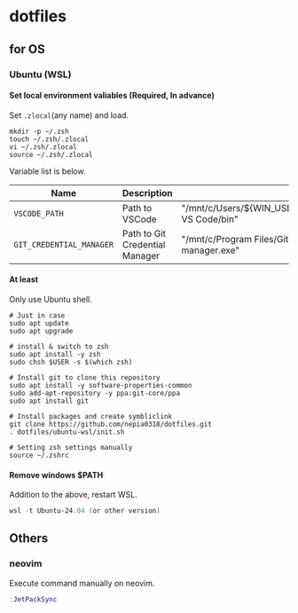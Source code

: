 # dotfiles

## for OS

### Ubuntu (WSL)

#### Set local environment valiables (Required, In advance)

Set `.zlocal`(any name) and load.

``` shell
mkdir -p ~/.zsh
touch ~/.zsh/.zlocal
vi ~/.zsh/.zlocal
source ~/.zsh/.zlocal
```

Variable list is below.

| Name | Description | example |
| ---- | ---- | ---- |
| `VSCODE_PATH` | Path to VSCode | "/mnt/c/Users/${WIN_USER}/AppData/Local/Programs/Microsoft VS Code/bin" |
| `GIT_CREDENTIAL_MANAGER` | Path to Git Credential Manager | "/mnt/c/Program Files/Git/mingw64/bin/git-credential-manager.exe" |

#### At least

Only use Ubuntu shell.

``` shell
# Just in case
sudo apt update
sudo apt upgrade

# install & switch to zsh
sudo apt install -y zsh
sudo chsh $USER -s $(which zsh)

# Install git to clone this repository
sudo apt install -y software-properties-common
sudo add-apt-repository -y ppa:git-core/ppa
sudo apt install git

# Install packages and create symbliclink
git clone https://github.com/nepia0318/dotfiles.git
. dotfiles/ubuntu-wsl/init.sh

# Setting zsh settings manually
source ~/.zshrc
```

#### Remove windows $PATH

Addition to the above, restart WSL.

``` powershell
wsl -t Ubuntu-24.04 (or other version)
```

## Others

### neovim

Execute command manually on neovim.

``` lua
:JetPackSync
```
